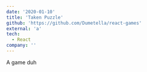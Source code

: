 ```yaml
---
date: '2020-01-10'
title: 'Taken Puzzle'
github: 'https://github.com/Dumetella/react-games'
external: 'a'
tech:
  - React
company: ''
---
```


A game duh